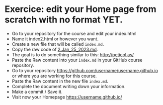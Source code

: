# Exercice: edit your Home page from scratch with no format YET.  

- Go to your repository for the course and edit your index.html 
- Name it index2.html or however you want. 
- Create a new file that will be called `index.md`.
- Copy the raw code of [2.Jan_25_2023.md](https://raw.githubusercontent.com/susannalles/DHPracticum_Spring23/gh-pages/exercices/2.Jan_25_2023.md).
- The goal is to do something similar to this: http://peticol.as/ 
- Paste the Raw content into your `index.md` in your GitHub course repository.
- Go to your repository <https://github.com/username/username.github.io> or where you are working for this course.
- Paste the Raw content in the new file `index.md`.
- Complete the document writing down your information.
- Make a commit / Save it.
- Visit now your Homepage https://username.github.io/
